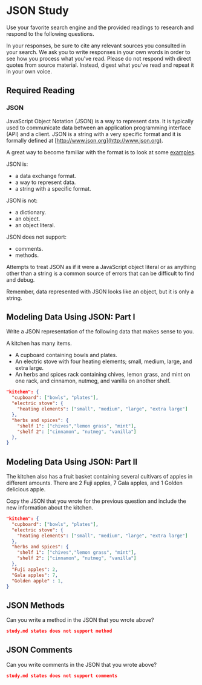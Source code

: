 # JSON Study

Use your favorite search engine and the provided readings to research and
respond to the following questions.

In your responses, be sure to cite any relevant sources you consulted in your
search. We ask you to write responses in your own words in order to see how you
process what you've read. Please do not respond with direct quotes from source
material. Instead, digest what you've read and repeat it in your own voice.

## Required Reading

### JSON

JavaScript Object Notation (JSON) is a way to represent data. It is typically used to communicate data
between an application programming interface (API) and a client. JSON is a string with a very specific format and it is formally defined at [http://www.json.org](http://www.json.org).

A great way to become familiar with the format is to look at some [examples](http://www.json.org/example.html).

JSON is:
-   a data exchange format.
-   a way to represent data.
-   a string with a specific format.

JSON is not:
-   a dictionary.
-   an object.
-   an object literal.

JSON does not support:
-   comments.
-   methods.

Attempts to treat JSON as if it were a JavaScript object literal or as anything
other than a string is a common source of errors that can be difficult to find
and debug.

Remember, data represented with JSON looks like an object, but it is only a
string.

## Modeling Data Using JSON: Part I

Write a JSON representation of the following data that makes sense to you.

A kitchen has many items.
-   A cupboard containing bowls and plates.
-   An electric stove with four heating elements; small, medium, large, and
    extra large.
-   An herbs and spices rack containing chives, lemon grass, and mint on one
    rack, and cinnamon, nutmeg, and vanilla on another shelf.

```json
"kitchen": {
  "cupboard": ["bowls", "plates"],
  "electric stove": {
    "heating elements": ["small", "medium", "large", "extra large"]
  },
  "herbs and spices": {
    "shelf 1": ["chives","lemon grass", "mint"],
    "shelf 2": ["cinnamon", "nutmeg", "vanilla"]
  },
}
```

## Modeling Data Using JSON: Part II

The kitchen also has a fruit basket containing several cultivars of apples in
different amounts. There are 2 Fuji apples, 7 Gala apples, and 1 Golden
delicious apple.

Copy the JSON that you wrote for the previous question and include the new information about the kitchen.

```json
"kitchen": {
  "cupboard": ["bowls", "plates"],
  "electric stove": {
    "heating elements": ["small", "medium", "large", "extra large"]
  },
  "herbs and spices": {
    "shelf 1": ["chives","lemon grass", "mint"],
    "shelf 2": ["cinnamon", "nutmeg", "vanilla"]
  },
  "Fuji apples": 2,
  "Gala apples": 7,
  "Golden apple" : 1,
}
```

## JSON Methods

Can you write a method in the JSON that you wrote above?

```json
study.md states does not support method
```

## JSON Comments

Can you write comments in the JSON that you wrote above?

```json
study.md states does not support comments
```
